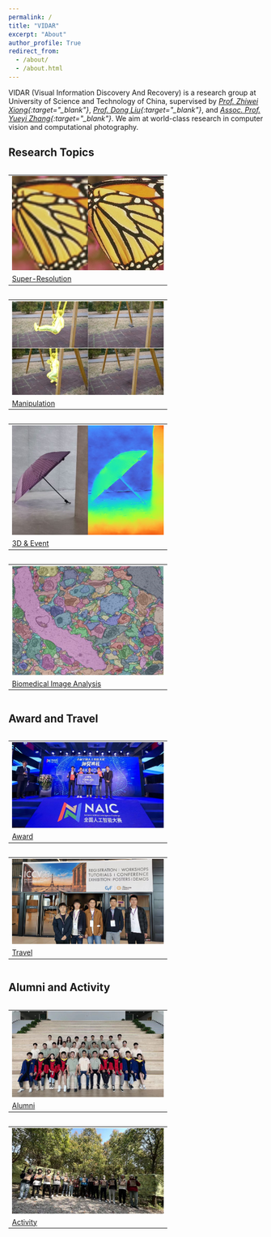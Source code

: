 ```yaml
---
permalink: /
title: "VIDAR"
excerpt: "About"
author_profile: True
redirect_from: 
  - /about/
  - /about.html
---
```


<!-- ## About VIDAR-CID -->

VIDAR (Visual Information Discovery And Recovery) is a research group at University of Science and Technology of China, supervised by *[Prof. Zhiwei Xiong](http://staff.ustc.edu.cn/~zwxiong){:target="_blank"}*, *[Prof. Dong Liu](https://faculty.ustc.edu.cn/dongeliu/){:target="_blank"}*, and *[Assoc. Prof. Yueyi Zhang](https://scholar.google.com/citations?user=LatWlFAAAAAJ&hl=en){:target="_blank"}*. We aim at world-class research in computer vision and computational photography. 



## Research Topics


<div class="row">

<div class="column">
<table class= "table table-responsive">
  <tr>
    <td> <a href="/super-resolution/sr-image.html" id="super-resolution"><img src="/images/topic-sr.jpg"  width="300"></a></td>
   </tr> 
   <tr>
    <td> <a href="/super-resolution/sr-image.html">Super-Resolution</a> </td>
   </tr>
</table>
</div>

<div class="column">
<table class= "table table-responsive">
  <tr>
    <td><a href="/manipulation/editing-generation.html" id="manipulation"><img src="/images/topic-manipulation.jpg"  width="300"></a></td>
   </tr> 
   <tr>
    <td> <a href="/manipulation/editing-generation.html">Manipulation</a> </td>
   </tr>
</table>
</div>

</div>

<div class="row">

<div class="column">
<table class= "table table-responsive">
  <tr>
    <td> <a href="/3D-event/active3d.html" id="3d-event"><img src="/images/topic-depth.jpg"  width="300"></a></td>
   </tr> 
   <tr>
    <td> <a href="/3D-event/active3d.html">3D & Event</a> </td>
   </tr>
</table>
</div>

<div class="column">
<table class= "table table-responsive">
  <tr>
    <td><a href="/biomedical-imaging/segmentation.html" id="biomedical"><img src="/images/topic-biomedical.jpg"  width="300"></a></td>
   </tr> 
   <tr>
    <td> <a href="/biomedical-imaging/segmentation.html">Biomedical Image Analysis</a> </td>
   </tr>
</table>
</div>

</div>

## Award and Travel

<div class="row">

<div class="column">
<table class= "table table-responsive">
<!-- <tr><td><h2 align="left">Awards</h2></td></tr>  <tr> -->
  <tr>
    <td> <a href="/award.html" id="awards"><img src="/images/award_teaser.jpg"  width="300"></a></td>
   </tr> 
   <tr>
    <td> <a href="/award.html">Award</a> </td>
   </tr>
</table>
</div>


<div class="column">
<table class= "table table-responsive">
  <tr>
    <td> <a href="/travel.html" id="travel"><img src="/images/travel/iccv2023_1.jpg"  width="300"></a></td>
   </tr> 
   <tr>
    <td> <a href="/travel.html">Travel</a> </td>
   </tr>
</table>
</div>

</div>

## Alumni and Activity

<div class="row">


<div class="column">
<table class= "table table-responsive">
<!-- <tr><td><h2 align="left">Alumni</h2></td></tr> -->
  <tr>
    <td> <a href="/alumni.html" id="alumni"><img src="/images/alumni_teaser.jpg"  width="300"></a></td>
   </tr> 
   <tr>
    <td> <a href="/alumni.html">Alumni</a> </td>
   </tr>
</table>
</div>

<div class="column">
<table class= "table table-responsive">
  <tr>
    <td><a href="/teambuilding.html" id="teambuilding"><img src="/images/teambuilding/tb_june2023_1.jpg"  width="300"></a></td>
   </tr> 
   <tr>
    <td> <a href="/teambuilding.html">Activity</a> </td>
   </tr>
</table>
</div>

</div>
